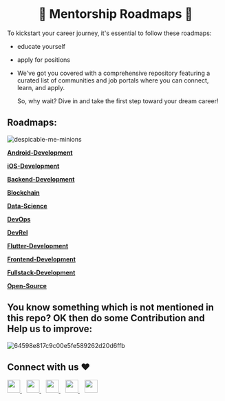 <h1 align="center" > 🚀  Mentorship Roadmaps  🚀</h1>



To kickstart your career journey, it's essential to follow these roadmaps: 
- educate yourself 
- apply for positions
- We've got you covered with a comprehensive repository featuring a curated list of communities and job portals where you can connect, learn, and apply.

  So, why wait? Dive in and take the first step toward your dream career!

## Roadmaps:

![despicable-me-minions](https://github.com/YashCommits/roadmaps/assets/140940344/25396e55-b75d-4d71-8879-682c711d5838)
<p  align="Left"><a href="Android-Development#readme"><b>Android-Development</b></a></p>
<p  align="Left"><a href="iOS-Development#readme"><b>iOS-Development</b></a></p> 
<p  align="Left"><a href="Backend-Development#readme"><B>Backend-Development</B></a></p>
<p  align="Left"><a href="https://github.com/YashCommits/roadmaps/tree/main/BlockChain"><b>Blockchain</b></a></p>
<p  align="Left"><a href="Data-Science#readme"><b>Data-Science</b></a></p>
<p  align="Left"><a href="DevOps#readme"><b>DevOps</b></a></p>
<p  align="Left"><a href="DevRel#readme"><b>DevRel</b></a></p>
<p  align="Left"><a href="Flutter-Development#readme"><b>Flutter-Development</b></a></p>
<p  align="Left"><a href="Frontend-Development#readme"><b>Frontend-Development</b></a></p>
<p  align="Left"><a href="Fullstack-Development#readme"><b>Fullstack-Development</b></a></p>
<p  align="Left"><a href="Open-Source#readme"><b>Open-Source</b></a></p>

## You know something which is not mentioned in this repo? OK then do some Contribution and Help us to improve:

![64598e817c9c00e5fe589262d20d6ffb](https://github.com/YashCommits/roadmaps/assets/140940344/78ffd091-b3c0-4b3f-96c1-cabb56ae5f9c)


## Connect with us ❤️

  <a href="https://discord.com/invite/4G22y2vPdx">
    <img width="30px" src="https://discord.com/assets/3437c10597c1526c3dbd98c737c2bcae.svg" />
  </a>&ensp;
    <a href="###">
    <img width="30px" src="https://www.vectorlogo.zone/logos/telegram/telegram-icon.svg" />
  </a> 
  </a>&ensp;
  <a href="https://twitter.com/techbastic">
    <img width="30px" src="https://www.vectorlogo.zone/logos/twitter/twitter-official.svg" />
  </a>&ensp;
  <a href="###">
    <img width="30px" src="https://www.vectorlogo.zone/logos/linkedin/linkedin-icon.svg" />
  </a>&ensp;
  <a href="https://www.instagram.com/techbastic/">
    <img width="30px" src="https://www.vectorlogo.zone/logos/instagram/instagram-icon.svg" />
